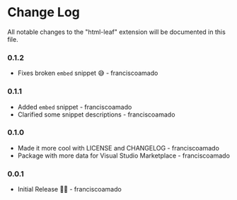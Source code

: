 # Change Log
All notable changes to the "html-leaf" extension will be documented in this file.

### 0.1.2

* Fixes broken `embed` snippet 😅 - franciscoamado

### 0.1.1

* Added `embed` snippet - franciscoamado
* Clarified some snippet descriptions - franciscoamado

### 0.1.0

* Made it more cool with LICENSE and CHANGELOG - franciscoamado
* Package with more data for Visual Studio Marketplace - franciscoamado

### 0.0.1

* Initial Release 🍃🎉 - franciscoamado
